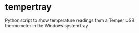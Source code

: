 # tempertray
Python script to show temperature readings from a Temper USB thermometer in the Windows system tray
